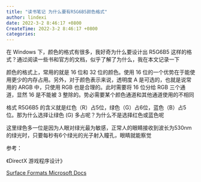 ```yaml
---
title: "读书笔记 为什么要有R5G6B5颜色格式"
author: lindexi
date: 2022-3-2 8:46:17 +0800
CreateTime: 2022-3-2 8:46:17 +0800
categories: 
---
```


在 Windows 下，颜色的格式有很多，我好奇为什么要设计出 R5G6B5 这样的格式？通过阅读一些书和官方的文档，似乎了解了为什么，我在本文记录一下

<!--more-->


<!-- 博客 -->
<!-- 发布 -->

颜色的格式上，常用的就是 16 位和 32 位的颜色。使用 16 位的一个优势在于能使用更少的内存占用。另外，对于颜色表示来说，透明度 A 是可选的，也就是说常用的 ARGB 中，只使用 RGB 也是合理的。此时需要将 16 位分给 RGB 三个通道，显然 16 是不能被 3 整除的。势必需要某个颜色通道和其他通道使用的不相同

格式 R5G6B5 的含义就是红色（R）占5位，绿色（G）占6位，蓝色（B）占5位。那为什么选择让绿色 (G) 多占呢？为什么不是选择红色或蓝色呢

这里绿色多一位是因为人眼对绿光最为敏感，正常人的眼睛接收到波长为530nm的绿光时，只要每秒有6个绿光的光子射入瞳孔，眼睛就能察觉

参考：

《DirectX 游戏程序设计》

[Surface Formats Microsoft Docs](https://docs.microsoft.com/en-us/previous-versions/windows/desktop/bb153349(v=vs.85)?redirectedfrom=MSDN&WT.mc_id=WD-MVP-5003260 )

